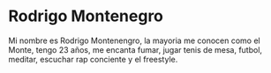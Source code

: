 # Rodrigo Montenegro



Mi nombre es Rodrigo Montenengro, la mayoria me conocen como el Monte, tengo 23 años, me encanta fumar, jugar tenis de mesa, futbol, meditar, escuchar rap conciente y el freestyle.
